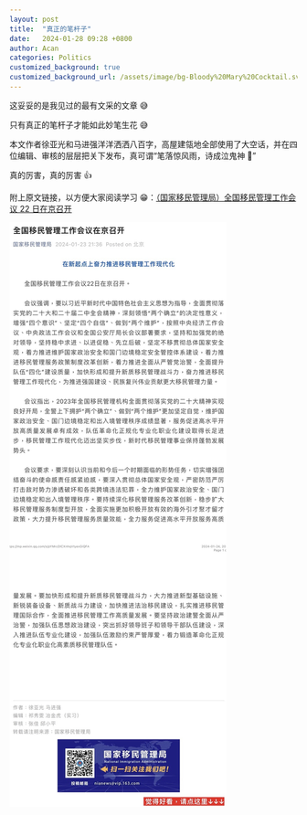 ```yaml
---
layout: post
title:  "真正的笔杆子"
date:   2024-01-28 09:28 +0800
author: Acan
categories: Politics
customized_background: true
customized_background_url: /assets/image/bg-Bloody%20Mary%20Cocktail.svg
---
```


这妥妥的是我见过的最有文采的文章 😅

只有真正的笔杆子才能如此妙笔生花 😅

本文作者徐亚光和马进强洋洋洒洒八百字，高屋建瓴地全部使用了大空话，并在四位编辑、审核的层层把关下发布，真可谓“笔落惊风雨，诗成泣鬼神 👻”

真的厉害，真的厉害 👍

附上原文链接，以方便大家阅读学习 😁：[（国家移民管理局）全国移民管理工作会议 22 日在京召开](https://mp.weixin.qq.com/s/pYMrcDlCXnhqVtyexGiQFA)

<img src="../assets/image/2023-01-28_09:35.jpeg" alt="全国移民管理工作会议 22 日在京召开" style="width: fit-content;">
